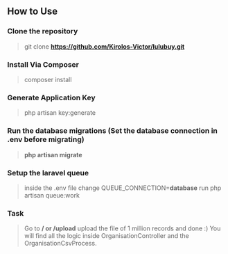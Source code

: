 ## How to Use

### Clone the repository

> git clone **https://github.com/Kirolos-Victor/lulubuy.git**

### Install Via Composer

> composer install

### Generate Application Key

> php artisan key:generate

### Run the database migrations (Set the database connection in .env before migrating)

> **php artisan migrate**
>

### Setup the laravel queue

> inside the .env file change QUEUE_CONNECTION=**database**
> run php artisan queue:work

### Task

> Go to **/ or /upload** upload the file of 1 million records and done :)
> You will find all the logic inside OrganisationController and the OrganisationCsvProcess.




